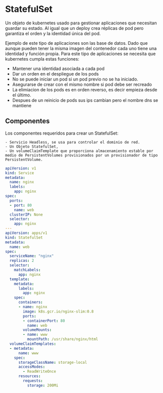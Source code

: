 # StatefulSet

Un objeto de kubernetes usado para gestionar aplicaciones que necesitan guardar su estado. Al igual que un deploy crea réplicas de pod pero garantiza el orden y la identidad única del pod.

Ejemplo de este tipo de aplicaciones son las base de datos. Dado que aunque pueden tener la misma imagen del contenedor cada uno tiene una identidad y función propia. Para este tipo de aplicaciones se necesita que kubernetes cumpla estas funciones:

- Mantener una identidad asociada a cada pod
- Dar un orden en el despliegue de los pods
- No se puede iniciar un pod si un pod previo no se ha iniciado.
- Asegurarse de crear con el mismo nombre si pod debe ser recreado
- La elimiacion de los pods es en orden reverso, es decir empieza desde el último.
- Despues de un reinicio de pods sus ips cambian pero el nombre dns se mantiene

## Componentes

Los componentes requeridos para crear un StatefulSet:

    - Servicio Headless, se usa para controlar el dominio de red.
    - Un Objeto StatefulSet, 
    - Un volumeClaimTemplate que proporciona almacenamiento estable por medio de PersistentVolumes provisionados por un provisionador de tipo PersistentVolume.

~~~yaml
apiVersion: v1
kind: Service
metadata:
  name: nginx
  labels:
    app: nginx
spec:
  ports:
  - port: 80
    name: web
  clusterIP: None
  selector:
    app: nginx
---
apiVersion: apps/v1
kind: StatefulSet
metadata:
  name: web
spec:
  serviceName: "nginx"
  replicas: 2
  selector:
    matchLabels:
      app: nginx
  template:
    metadata:
      labels:
        app: nginx
    spec:
      containers:
      - name: nginx
        image: k8s.gcr.io/nginx-slim:0.8
        ports:
        - containerPort: 80
          name: web
        volumeMounts:
        - name: www
          mountPath: /usr/share/nginx/html
  volumeClaimTemplates:
  - metadata:
      name: www
    spec:
      storageClassName: storage-local
      accessModes:
        - ReadWriteOnce
      resources:
        requests:
          storage: 200Mi  
~~~